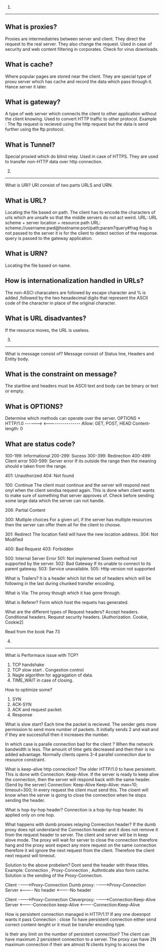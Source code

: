 1.
--------------
What is proxies?
--------------
Proxies are intermediatries between server and client.
They direct the request to the real server. They also change the request.
Used in case of security and web content filtering in corporates.
Check for virus downloads.

What is cache?
--------------
Where popular pages are stored near the client.
They are special type of proxu server which has cache and record the data which pass through it. Hance server it later.

What is gateway?
--------------
A type of web server which connects the client to other application without the client knowing.
Used to convert HTTP traffic to other protocol.
Example : The ftp request is recieved using the http request but the data is send further using the ftp protocol.

What is Tunnel?
--------------
Special proxied which do blind relay. Used in case of HTTPS.
They are used to transfer non-HTTP data over http connection.

2.
-------------
What is URI?
URI consist of two parts URLS and URN.

What is URL?
-----------
Locating the file based on path.
The client has to encode the characters of urls which are unsafe so that the middle servers do not act weird.
URL: URL scheme + server location + resource path
URL: scheme://username:pwd@hostname:port/path;param?query#frag
frag is not passed to the server it is for the client to detect section of the response.
query is passed to the gateway application.

What is URN?
-----------
Locating the file based on name.

How is internationalization handled in URLs?
-------------------------------------------
The non-ASCI characaters are followed by escape character and % is added ,followed by the two hexadecimal digits that represent the ASCII code of the character in place of the original character.

What is URL disadvantes?
-----------------------
If the resource moves, the URL is useless.

3.
---------------
What is message consist of?
Message consist of Status line, Headers and Entity body.

What is the constraint on message?
---------------------------------
The startline and headers must be ASCII text and body can be binary or text or empty.

What is OPTIONS?
---------------
Determine which methods can operate over the server.
OPTIONS * HTTP/1.0 ------>
<---------------- Allow: GET, POST, HEAD
                  Content-length: 0

What are status code?
--------------------
100-199: Informational
200-299: Sucess
300-399: Redirection
400-499: Client error
500-599: Server error
If its outside the range then the meaning should e taken from the range.

401: Unauthorized
404: Not found

100: Continue
     The client must continue and the server will respond next onyl when the client sendsa request again.
     This is done when client wants to make sure of something that server approves of.
     Check before sending some large data which the server can not handle.

206: Partial Content

300: Mutliple choices
     For a given url, if the server has multiple resources then the server can offer them all for the client to choose.

301: Redirect
     The location field will have the new location address.
304: Not Modified

400: Bad Request
403: Forbidden

500: Internal Server Error
501: Not implemened
     Soem method not supported by the server.
502: Bad Gateway
     If its unable to connect to its parent gateway.
503: Service unavailable.
505: Http version not supported

What is Trailers?
It is a header which list the set of headers which will be following in the last during chunked transfer encoding.

What is Via:
The proxy though which it has gone through.

What is Referer?
Form which host the requets has generated.

What are the different types of Request headers?
Accept headers.
Conditional headers.
Request security headers. [Authorization. Cookie, Cookie2]

Read from the book Pae 73

4.
----------------------------

What is Performace issue with TCP?
1. TCP handshake
2. TCP slow start . Congestion control
3. Nagle algorithm for aggragation of data.
4. TIME_WAIT in case of closing. 

How to optimize some?
1. SYN
2. ACK-SYN
3. ACK and request packet.
3. Response

What is slow start?
Each time the packet is recieved. The sender gets more permission to send more number of packets.
It initially sends 2 and wait and if they are successfull then it increases the number.

In which case is paralle connection bad for the client ?
When the network bandwidth is less. The amount of time gets decreased and then their is no added advantage.
Normally clients opens 3-4 parallel connection due to resource constraint.

What is keep-alive http connection?
The older HTTP/1.0 to have persistent. This is done with Connection: Keep-Alive.
If the server is ready to keep alive the connection, then the server will respond back with the same header.
(Send by the server)
Connection: Keep-Alive
Keep-Alive: max=10; timeout=300;
In every request the client must send this. The cloent will know when the server is going to close the connection when he stops sending the header.

What is hop-by-hop header?
Connection is a hop-by-hop header. Its applied only on one hop.

What happens with dumb proxies relaying Connection header?
If the dumb proxy does npt understand the Connection header and it does not remove it from the request header to server. The client and server will be in keep alove mode. The proxy will wait for server to close the connection therefore hang and the proxy wont expect any more request on the same connection therefore it wil ignore the next request from the client. Therefore the client next request will timeout.

Solution to the above probelem?
Dont send the header with these titles.
Example: Connection , Proxy-Connection , Authnticate also form cache.
Solution is the sending of the Proxy-Connection.

Client ---->Proxy-Connection Dumb proxy: ---->Proxy-Connection Server
       <----  No header                  <----No header

Client ---->Proxy-Connection Cleverproxy: ---->Connection:Keep-Alive Server
       <----Connection keep-Alive         <----Connection:Keep-Alive

How is persistent connection managed in HTTP/1.1?
If any one doesnpot wants it pass Connection : close
To have persistent connection either send correct content-lenght or it must be transfer encoding type.

Is their any limit on the number of persistent connection?
The client can have maximum 2 persistent connection to a server.
The proxy can have 2N maximum connection if their are atmost N clients trying to access the 

